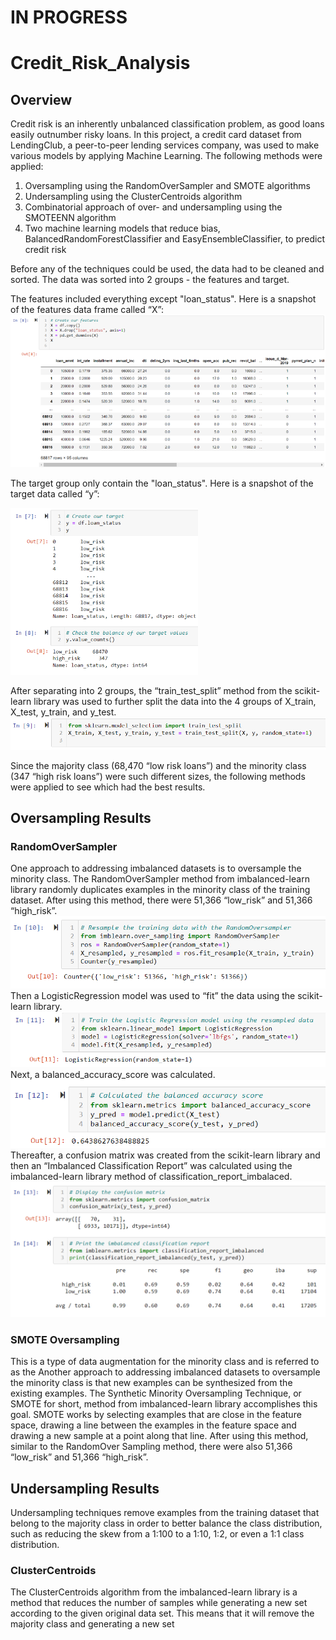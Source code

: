 # IN PROGRESS
# Credit_Risk_Analysis

## Overview
Credit risk is an inherently unbalanced classification problem, as good loans easily outnumber risky
loans. In this project, a credit card dataset from LendingClub, a peer-to-peer lending services
company, was used to make various models by applying Machine Learning.
The following methods were applied:
1) Oversampling using the RandomOverSampler and SMOTE algorithms
2) Undersampling using the ClusterCentroids algorithm
3) Combinatorial approach of over- and undersampling using the SMOTEENN algorithm
4) Two machine learning models that reduce bias, BalancedRandomForestClassifier and
EasyEnsembleClassifier, to predict credit risk


Before any of the techniques could be used, the data had to be cleaned and sorted. The data was sorted into 2 groups - the features and target.

The features included everything except "loan_status". Here is a snapshot of the features data frame called “X”:
![](Resources/X_group.png)

The target group only contain the "loan_status". Here is a snapshot of the target data called “y”:

<img src="Resources/y_group.png" alt="y_group" style="width:300px;"/>

After separating into 2 groups, the “train_test_split” method from the scikit-learn library was used to further split
the data into the 4 groups of X_train, X_test, y_train, and y_test.
![](Resources/train_test_groups.png)

Since the majority class (68,470 “low risk loans”) and the minority class (347 “high risk loans”) were such different sizes, the following methods were applied to see which had the best results.

## Oversampling Results

### RandomOverSampler
One approach to addressing imbalanced datasets is to oversample the minority class. The RandomOverSampler method from imbalanced-learn library randomly duplicates examples in the minority class of the training dataset. After using this method, there were 51,366 “low_risk” and 51,366 “high_risk”.
![](Resources/random_over_sampler.png)
Then a LogisticRegression model was used to “fit” the data using the scikit-learn library.
![](Resources/rand_log_reg.png)
Next, a balanced_accuracy_score was calculated.
![](Resources/rand_acc.png)
Thereafter, a confusion matrix was created from the scikit-learn library and then an “Imbalanced
Classification Report” was calculated using the imbalanced-learn library method of classification_report_imbalaced.
![](Resources/rand_conf_class.png)

### SMOTE Oversampling
This is a type of data augmentation for the minority class and is referred to as the
Another approach to addressing imbalanced datasets to oversample the minority class is that new
examples can be synthesized from the existing examples. The Synthetic Minority Oversampling
Technique, or SMOTE for short, method from imbalanced-learn library accomplishes this goal. SMOTE works by
selecting examples that are close in the feature space, drawing a line between the examples in the
feature space and drawing a new sample at a point along that line.
After using this method, similar to the RandomOver Sampling method, there were also 51,366
“low_risk” and 51,366 “high_risk”.

## Undersampling Results
Undersampling techniques remove examples from the training dataset that belong to the majority class
in order to better balance the class distribution, such as reducing the skew from a 1:100 to a 1:10, 1:2,
or even a 1:1 class distribution.
### ClusterCentroids
The ClusterCentroids algorithm from the imbalanced-learn library is a method that reduces the number
of samples while generating a new set according to the given original data set. This means that it will
remove the majority class and generating a new set




